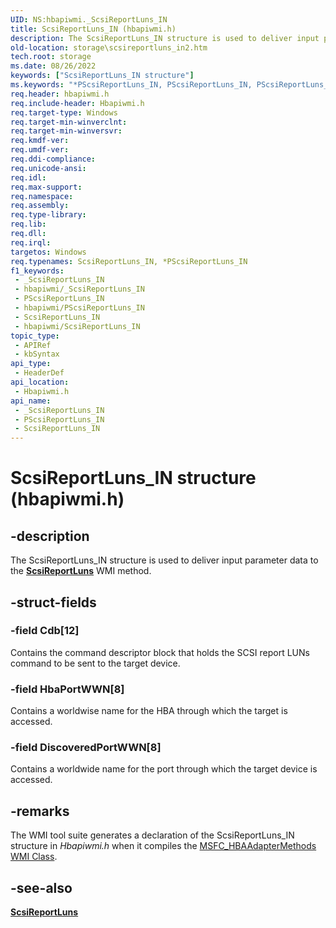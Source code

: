 ```yaml
---
UID: NS:hbapiwmi._ScsiReportLuns_IN
title: ScsiReportLuns_IN (hbapiwmi.h)
description: The ScsiReportLuns_IN structure is used to deliver input parameter data to the ScsiReportLuns WMI method.
old-location: storage\scsireportluns_in2.htm
tech.root: storage
ms.date: 08/26/2022
keywords: ["ScsiReportLuns_IN structure"]
ms.keywords: "*PScsiReportLuns_IN, PScsiReportLuns_IN, PScsiReportLuns_IN structure pointer [Storage Devices], ScsiReportLuns_IN, ScsiReportLuns_IN structure [Storage Devices], _ScsiReportLuns_IN, hbapiwmi/PScsiReportLuns_IN, hbapiwmi/ScsiReportLuns_IN, storage.scsireportluns_in2, structs-Fibre_29218585-2d91-40f3-bbce-fb23df1e3df9.xml"
req.header: hbapiwmi.h
req.include-header: Hbapiwmi.h
req.target-type: Windows
req.target-min-winverclnt: 
req.target-min-winversvr: 
req.kmdf-ver: 
req.umdf-ver: 
req.ddi-compliance: 
req.unicode-ansi: 
req.idl: 
req.max-support: 
req.namespace: 
req.assembly: 
req.type-library: 
req.lib: 
req.dll: 
req.irql: 
targetos: Windows
req.typenames: ScsiReportLuns_IN, *PScsiReportLuns_IN
f1_keywords:
 - _ScsiReportLuns_IN
 - hbapiwmi/_ScsiReportLuns_IN
 - PScsiReportLuns_IN
 - hbapiwmi/PScsiReportLuns_IN
 - ScsiReportLuns_IN
 - hbapiwmi/ScsiReportLuns_IN
topic_type:
 - APIRef
 - kbSyntax
api_type:
 - HeaderDef
api_location:
 - Hbapiwmi.h
api_name:
 - _ScsiReportLuns_IN
 - PScsiReportLuns_IN
 - ScsiReportLuns_IN
---
```


# ScsiReportLuns_IN structure (hbapiwmi.h)

## -description

The ScsiReportLuns_IN structure is used to deliver input parameter data to the [**ScsiReportLuns**](/windows-hardware/drivers/storage/scsireportluns6) WMI method.

## -struct-fields

### -field Cdb[12]

Contains the command descriptor block that holds the SCSI report LUNs command to be sent to the target device.

### -field HbaPortWWN[8]

Contains a worldwise name for the HBA through which the target is accessed.

### -field DiscoveredPortWWN[8]

Contains a worldwide name for the port through which the target device is accessed.

## -remarks

The WMI tool suite generates a declaration of the ScsiReportLuns_IN structure in *Hbapiwmi.h* when it compiles the [MSFC_HBAAdapterMethods WMI Class](/windows-hardware/drivers/storage/msfc-hbaadaptermethods-wmi-class).

## -see-also

[**ScsiReportLuns**](/windows-hardware/drivers/storage/scsireportluns6)
